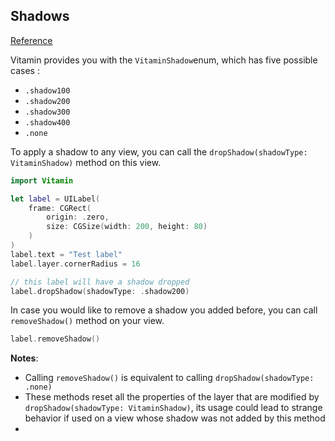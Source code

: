 ## Shadows
[Reference](https://www.decathlon.design/726f8c765/p/5522fa-shadows/b/69ed0e)

Vitamin provides you with the `VitaminShadow`enum, which has five possible cases :
- `.shadow100`
- `.shadow200`
- `.shadow300`
- `.shadow400`
- `.none`

To apply a shadow to any view, you can call the `dropShadow(shadowType: VitaminShadow)` method on this view.

```swift
import Vitamin

let label = UILabel(
    frame: CGRect(
        origin: .zero,
        size: CGSize(width: 200, height: 80)
    )
)
label.text = "Test label"
label.layer.cornerRadius = 16

// this label will have a shadow dropped
label.dropShadow(shadowType: .shadow200)
```

In case you would like to remove a shadow you added before, you can call `removeShadow()` method on your view.

```swift
label.removeShadow()
```

**Notes**: 
- Calling `removeShadow()` is equivalent to calling `dropShadow(shadowType: .none)`
- These methods reset all the properties of the layer that are modified by `dropShadow(shadowType: VitaminShadow)`, its usage could lead to strange behavior if used on a view whose shadow was not added by this method
- 


